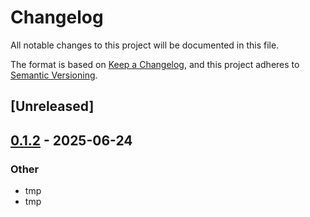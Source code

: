 # Changelog

All notable changes to this project will be documented in this file.

The format is based on [Keep a Changelog](https://keepachangelog.com/en/1.0.0/),
and this project adheres to [Semantic Versioning](https://semver.org/spec/v2.0.0.html).

## [Unreleased]

## [0.1.2](https://github.com/PolyProgrammist/near-openapi-client/compare/near-openapi-client-v0.1.1...near-openapi-client-v0.1.2) - 2025-06-24

### Other

- tmp
- tmp
